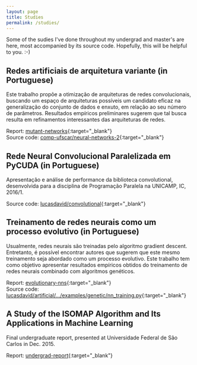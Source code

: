 ```yaml
---
layout: page
title: Studies
permalink: /studies/
---
```


Some of the sudies I've done throughout my undergrad and master's are here,
most accompanied by its source code. Hopefully, this will be helpful to you. :-)


## Redes artificiais de arquitetura variante (in Portuguese)

Este trabalho propõe a otimização de arquiteturas de redes convolucionais,
buscando um espaço de arquiteturas possíveis um candidato eficaz na
generalização do conjunto de dados e enxuto, em relação ao seu número de
parâmetros. Resultados empı́ricos preliminares sugerem que tal busca resulta
em refinamentos interessantes das arquiteturas de redes.

Report: [mutant-networks](/assets/studies/mutant-networks.pdf){:target="_blank"}  
Source code: [comp-ufscar/neural-networks-2](https://github.com/Comp-UFSCar/neural-networks-2/tree/master/mutant-networks){:target="_blank"}


## Rede Neural Convolucional Paralelizada em PyCUDA (in Portuguese)

Apresentação e análise de performance da biblioteca convolutional,
desenvolvida para a disciplina de Programação Paralela na UNICAMP, IC, 2016/1.

Source code: [lucasdavid/convolutional](https://github.com/lucasdavid/convolutional){:target="_blank"}


## Treinamento de redes neurais como um processo evolutivo (in Portuguese)

Usualmente, redes neurais são treinadas pelo algoritmo gradient descent.
Entretanto, é possı́vel encontrar autores que sugerem que este mesmo
treinamento seja abordado como um processo evolutivo. Este trabalho tem como
objetivo apresentar resultados empı́ricos obtidos do treinamento de redes neurais
combinado com algoritmos genéticos.

Report: [evolutionary-nns](/assets/studies/evolutionary-nns.pdf){:target="_blank"}  
Source code: [lucasdavid/artificial/.../examples/genetic/nn_training.py](https://github.com/lucasdavid/artificial/blob/master/examples/genetic/nn_training.py){:target="_blank"}


## A Study of the ISOMAP Algorithm and Its Applications in Machine Learning

Final undergraduate report, presented at Universidade Federal de São Carlos in
Dec. 2015.

Report: [undergrad-report](/assets/studies/undergrad-report.pdf){:target="_blank"}
